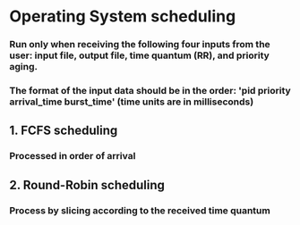 # Operating System scheduling
### Run only when receiving the following four inputs from the user: input file, output file, time quantum (RR), and priority aging.
### The format of the input data should be in the order: 'pid priority arrival_time burst_time' (time units are in milliseconds)


## 1. FCFS scheduling
### Processed in order of arrival

## 2. Round-Robin scheduling
### Process by slicing according to the received time quantum
